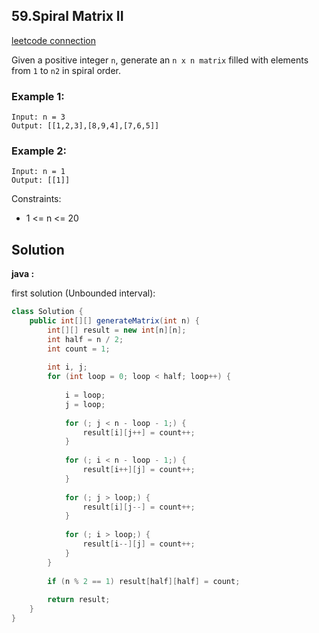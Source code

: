 ## 59.Spiral Matrix II

[leetcode connection](https://leetcode.com/problems/spiral-matrix-ii/)

Given a positive integer `n`, generate an `n x n matrix` filled with elements from `1` to `n2` in spiral order.

### Example 1:
```
Input: n = 3
Output: [[1,2,3],[8,9,4],[7,6,5]]
```
### Example 2:
```
Input: n = 1
Output: [[1]]
```

Constraints:
* 1 <= n <= 20

## Solution

**java :**

first solution (Unbounded interval):
```java
class Solution {
    public int[][] generateMatrix(int n) {
        int[][] result = new int[n][n];
        int half = n / 2;
        int count = 1;
        
        int i, j;
        for (int loop = 0; loop < half; loop++) {
            
            i = loop;
            j = loop;
            
            for (; j < n - loop - 1;) {
                result[i][j++] = count++;
            }
            
            for (; i < n - loop - 1;) {
                result[i++][j] = count++;
            }
            
            for (; j > loop;) {
                result[i][j--] = count++;
            }
            
            for (; i > loop;) {
                result[i--][j] = count++;
            }
        }
        
        if (n % 2 == 1) result[half][half] = count;
        
        return result;
    }
}
```